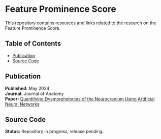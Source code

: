 # Feature Prominence Score

This repository contains resources and links related to the research on the Feature Prominence Score.

## Table of Contents
- [Publication](#publication)
- [Source Code](#source-code)

## Publication

**Published:** May 2024  
**Journal:** Journal of Anatomy  
**Paper:** [Quantifying Dysmorphologies of the Neurocranium Using Artificial Neural Networks](https://onlinelibrary.wiley.com/doi/10.1111/joa.14061)   

## Source Code
**Status:** Repository in progress, release pending.